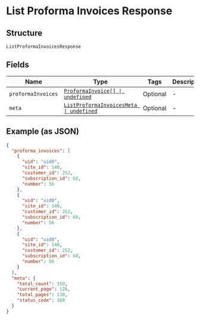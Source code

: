 
# List Proforma Invoices Response

## Structure

`ListProformaInvoicesResponse`

## Fields

| Name | Type | Tags | Description |
|  --- | --- | --- | --- |
| `proformaInvoices` | [`ProformaInvoice[] \| undefined`](../../doc/models/proforma-invoice.md) | Optional | - |
| `meta` | [`ListProformaInvoicesMeta \| undefined`](../../doc/models/list-proforma-invoices-meta.md) | Optional | - |

## Example (as JSON)

```json
{
  "proforma_invoices": [
    {
      "uid": "uid0",
      "site_id": 140,
      "customer_id": 252,
      "subscription_id": 68,
      "number": 56
    },
    {
      "uid": "uid0",
      "site_id": 140,
      "customer_id": 252,
      "subscription_id": 68,
      "number": 56
    },
    {
      "uid": "uid0",
      "site_id": 140,
      "customer_id": 252,
      "subscription_id": 68,
      "number": 56
    }
  ],
  "meta": {
    "total_count": 150,
    "current_page": 126,
    "total_pages": 138,
    "status_code": 168
  }
}
```

